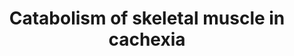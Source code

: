 ---
annotations:
- id: PW:0000605
  parent: disease pathway
  type: Pathway Ontology
  value: cancer pathway
- id: DOID:162
  parent: disease of cellular proliferation
  type: Disease Ontology
  value: cancer
- id: PW:0000003
  parent: signaling pathway
  type: Pathway Ontology
  value: signaling pathway
- id: CL:0000187
  parent: native cell
  type: Cell Type Ontology
  value: muscle cell
- id: PW:0000013
  parent: disease pathway
  type: Pathway Ontology
  value: disease pathway
authors:
- Nberk
- Eweitz
citedin: ''
communities: []
description: Cancer related cachexia is a metabolic disease that is defined by an
  increased breakdown of muscle protein. Muscle breakdown in cachexia occurs mostly
  due to activation of either the ubiquitin proteasome system, or the autophagy lysosomal
  system. In this pathway an overview is presented of the different mechanisms that
  have been found to activate these two systems involved in muscle degradation.
last-edited: 2024-07-05
ndex: null
organisms:
- Homo sapiens
redirect_from:
- /index.php/Pathway:WP5474
- /instance/WP5474
- /instance/WP5474_r134111
revision: r134111
schema-jsonld:
- '@context': https://schema.org/
  '@id': https://wikipathways.github.io/pathways/WP5474.html
  '@type': Dataset
  creator:
    '@type': Organization
    name: WikiPathways
  description: Cancer related cachexia is a metabolic disease that is defined by an
    increased breakdown of muscle protein. Muscle breakdown in cachexia occurs mostly
    due to activation of either the ubiquitin proteasome system, or the autophagy
    lysosomal system. In this pathway an overview is presented of the different mechanisms
    that have been found to activate these two systems involved in muscle degradation.
  keywords:
  - ACVR2A
  - AKT1
  - AKT1S1
  - CEBPB
  - CHUK
  - EP300
  - FBXO32
  - FOXO3
  - IGF1
  - IGF1R
  - IKBKB
  - IKBKG
  - IL1A
  - IL1B
  - IL1R1
  - IL6
  - IL6R
  - JAK1
  - MAP1LC3A
  - MAPK11
  - MLST8
  - MSTN
  - MTOR
  - NFKB1
  - NFKB2
  - NFKBIA
  - PDK1
  - PI3K
  - REL
  - RELA
  - RELB
  - RPTOR
  - SMAD2
  - SMAD3
  - SMAD4
  - STAT3
  - TNF
  - TNFRSF12A
  - TNFRSF1A
  - TNFSF12
  - TRIM63
  license: CC0
  name: Catabolism of skeletal muscle in cachexia
seo: CreativeWork
title: Catabolism of skeletal muscle in cachexia
wpid: WP5474
---